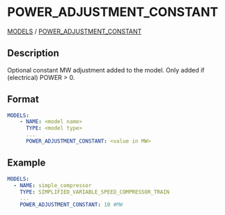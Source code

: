 # POWER_ADJUSTMENT_CONSTANT

[MODELS](MODELS) / 
[POWER_ADJUSTMENT_CONSTANT](POWER_ADJUSTMENT_CONSTANT)

## Description
Optional constant MW adjustment added to the model. Only added if (electrical) POWER > 0.

## Format

~~~~~yaml
MODELS:
    - NAME: <model name>
      TYPE: <model type>
      ...
      POWER_ADJUSTMENT_CONSTANT: <value in MW>
~~~~~

## Example

~~~~~yaml
MODELS:
  - NAME: simple_compressor
    TYPE: SIMPLIFIED_VARIABLE_SPEED_COMPRESSOR_TRAIN
    ...
    POWER_ADJUSTMENT_CONSTANT: 10 #MW
~~~~~

